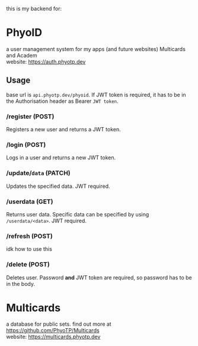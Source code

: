 this is my backend for:
# PhyoID
a user management system for my apps (and future websites) Multicards and Academ<br>
website: https://auth.phyotp.dev
## Usage
base url is `api.phyotp.dev/phyoid`. If JWT token is required, it has to be in the Authorisation header as Bearer `JWT token`.
### /register (POST)
Registers a new user and returns a JWT token.
### /login (POST)
Logs in a user and returns a new JWT token.
### /update/`data` (PATCH)
Updates the specified data. JWT required.
### /userdata (GET)
Returns user data. Specific data can be specified by using `/userdata/<data>`. JWT required.
### /refresh (POST)
idk how to use this
### /delete (POST)
Deletes user. Password **and** JWT token are required, so password has to be in the body.
# Multicards
a database for public sets. find out more at https://github.com/PhyoTP/Multicards<br>
website: https://multicards.phyotp.dev
